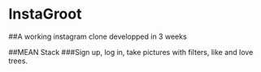 # InstaGroot
##A working instagram clone developped in 3 weeks

##MEAN Stack
 ###Sign up, log in, take pictures with filters, like and love trees.
